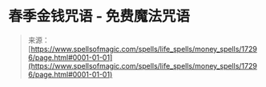 <!--yml

category: 未分类

date: 2024-06-12 18:58:17

-->

# 春季金钱咒语 - 免费魔法咒语

> 来源：[https://www.spellsofmagic.com/spells/life_spells/money_spells/17296/page.html#0001-01-01](https://www.spellsofmagic.com/spells/life_spells/money_spells/17296/page.html#0001-01-01)
